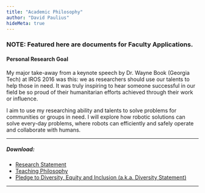 ```yaml
---
title: "Academic Philosophy"
author: "David Paulius"
hideMeta: true
---
```

### NOTE: Featured here are documents for Faculty Applications.

#### Personal Research Goal

My major take-away from a keynote speech by Dr. Wayne Book (Georgia Tech) at IROS 2016 was this: we as researchers should use our talents to help those in need. It was truly inspiring to hear someone successful in our field be so proud of their humanitarian efforts achieved through their work or influence.

I aim to use my researching ability and talents to solve problems for communities or groups in need. I will explore how robotic solutions can solve every-day problems, where robots can efficiently and safely operate and collaborate with humans.

---
##### Download:

+ [Research Statement](https://drive.google.com/file/d/1axKImxdpir97FAmFjzKJi0FA3PPhDY15/view?usp=share_link)
+ [Teaching Philosophy](https://drive.google.com/file/d/1zJzPoiHdhMoeNpDHPGx-_W_92V7r8_5L/view?usp=share_link)
+ [Pledge to Diversity, Equity and Inclusion (a.k.a. Diversity Statement)](https://drive.google.com/file/d/1k6Z2MbCo8FoRIca4BFrGjQX4vn3GxeFq/view?usp=share_link)

---

